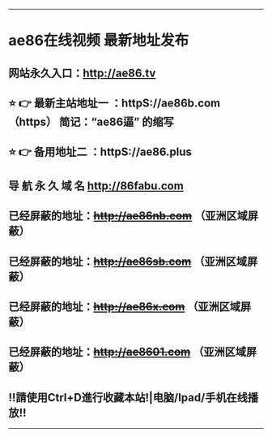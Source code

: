 -------------------------------------------------------------------------------------------------------
# ae86在线视频 最新地址发布 
## 网站永久入口：http://ae86.tv         
## ⭐️ 👉 最新主站地址一 ：httpS://ae86b.com  （https） 简记：“ae86逼” 的缩写
## ⭐️ 👉 备用地址二 ：httpS://ae86.plus 
## 导 航 永 久 域 名   http://86fabu.com
##  已经屏蔽的地址：~~http://ae86nb.com~~ （亚洲区域屏蔽）
##  已经屏蔽的地址：~~http://ae86sb.com~~ （亚洲区域屏蔽）
##  已经屏蔽的地址：~~http://ae86x.com~~ （亚洲区域屏蔽）
##  已经屏蔽的地址：~~http://ae8601.com~~ （亚洲区域屏蔽）

## ‼️請使用Ctrl+D進行收藏本站!|电脑/Ipad/手机在线播放‼️


---------------------------------------------------------------------------------------------------------
